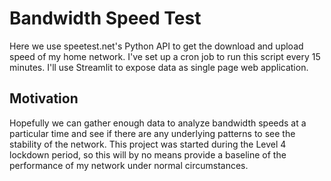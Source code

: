 # Bandwidth Speed Test

Here we use speetest.net's Python API to get the download and upload speed of my home network. I've set up a cron job to run this script every 15 minutes.
I'll use Streamlit to expose data as single page web application. 

## Motivation
Hopefully we can gather enough data to analyze bandwidth speeds at a particular time and see if there are any underlying patterns to see the stability of the network.
This project was started during the Level 4 lockdown period, so this will by no means provide a baseline of the performance of my network under normal circumstances.
